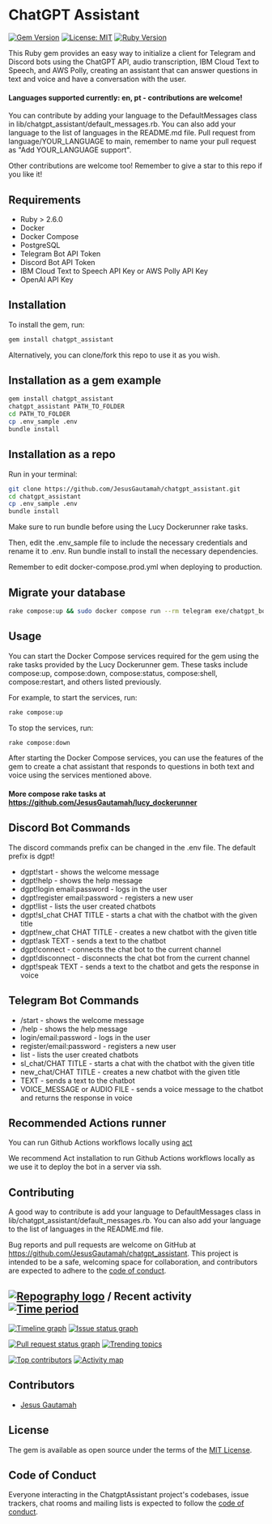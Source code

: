# ChatGPT Assistant

[![Gem Version](https://badge.fury.io/rb/chatgpt_assistant.svg)](https://badge.fury.io/rb/chatgpt_assistant)
[![License: MIT](https://img.shields.io/badge/License-MIT-yellow.svg)](https://opensource.org/licenses/MIT)
[![Ruby Version](https://img.shields.io/badge/Ruby-2.6.0%2B-blue.svg)](https://www.ruby-lang.org/en/)

This Ruby gem provides an easy way to initialize a client for Telegram and Discord bots using the ChatGPT API, audio transcription, IBM Cloud Text to Speech, and AWS Polly, creating an assistant that can answer questions in text and voice and have a conversation with the user.

#### Languages supported currently: en, pt - contributions are welcome!
You can contribute by adding your language to the DefaultMessages class in lib/chatgpt_assistant/default_messages.rb. You can also add your language to the list of languages in the README.md file.
Pull request from language/YOUR_LANGUAGE to main, remember to name your pull request as "Add YOUR_LANGUAGE support".

Other contributions are welcome too!
Remember to give a star to this repo if you like it!
## Requirements

- Ruby > 2.6.0
- Docker
- Docker Compose
- PostgreSQL
- Telegram Bot API Token
- Discord Bot API Token
- IBM Cloud Text to Speech API Key or AWS Polly API Key
- OpenAI API Key

## Installation

To install the gem, run:

```bash
gem install chatgpt_assistant
```

Alternatively, you can clone/fork this repo to use it as you wish.

## Installation as a gem example

```bash
gem install chatgpt_assistant
chatgpt_assistant PATH_TO_FOLDER
cd PATH_TO_FOLDER
cp .env_sample .env
bundle install
```

## Installation as a repo
Run in your terminal:
```bash
git clone https://github.com/JesusGautamah/chatgpt_assistant.git
cd chatgpt_assistant
cp .env_sample .env
bundle install
```

Make sure to run bundle before using the Lucy Dockerunner rake tasks.

Then, edit the .env_sample file to include the necessary credentials and rename it to .env. Run bundle install to install the necessary dependencies.

Remember to edit docker-compose.prod.yml when deploying to production.

## Migrate your database
```bash
rake compose:up && sudo docker compose run --rm telegram exe/chatgpt_bot migrate
```

## Usage

You can start the Docker Compose services required for the gem using the rake tasks provided by the Lucy Dockerunner gem. These tasks include compose:up, compose:down, compose:status, compose:shell, compose:restart, and others listed previously.

For example, to start the services, run:

```bash
rake compose:up
```


To stop the services, run:

```bash
rake compose:down
```

After starting the Docker Compose services, you can use the features of the gem to create a chat assistant that responds to questions in both text and voice using the services mentioned above.

#### More compose rake tasks at https://github.com/JesusGautamah/lucy_dockerunner

## Discord Bot Commands

The discord commands prefix can be changed in the .env file.
The default prefix is dgpt!

- dgpt!start - shows the welcome message
- dgpt!help - shows the help message
- dgpt!login email:password - logs in the user
- dgpt!register email:password - registers a new user
- dgpt!list - lists the user created chatbots
- dgpt!sl_chat CHAT TITLE - starts a chat with the chatbot with the given title
- dgpt!new_chat CHAT TITLE - creates a new chatbot with the given title
- dgpt!ask TEXT - sends a text to the chatbot
- dgpt!connect - connects the chat bot to the current channel
- dgpt!disconnect - disconnects the chat bot from the current channel
- dgpt!speak TEXT - sends a text to the chatbot and gets the response in voice

## Telegram Bot Commands

- /start - shows the welcome message
- /help - shows the help message
- login/email:password - logs in the user
- register/email:password - registers a new user
- list - lists the user created chatbots
- sl_chat/CHAT TITLE - starts a chat with the chatbot with the given title
- new_chat/CHAT TITLE - creates a new chatbot with the given title
- TEXT - sends a text to the chatbot
- VOICE_MESSAGE or AUDIO FILE - sends a voice message to the chatbot and returns the response in voice

## Recommended Actions runner

You can run Github Actions workflows locally using [act](https://github.com/nektos/act)

We recommend Act installation to run Github Actions workflows locally
as we use it to deploy the bot in a server via ssh.

## Contributing

A good way to contribute is add your language to DefaultMessages class in lib/chatgpt_assistant/default_messages.rb. You can also add your language to the list of languages in the README.md file.

Bug reports and pull requests are welcome on GitHub at https://github.com/JesusGautamah/chatgpt_assistant. This project is intended to be a safe, welcoming space for collaboration, and contributors are expected to adhere to the [code of conduct](https://github.com/JesusGautamah/chatgpt_assistant/blob/master/CODE_OF_CONDUCT.md).


## [![Repography logo](https://images.repography.com/logo.svg)](https://repography.com) / Recent activity [![Time period](https://images.repography.com/33522702/JesusGautamah/chatgpt_assistant/recent-activity/y6ZDduNWHwPzbnUFsmdGrJ99Q1vyEKGOBWFOBvzGjnM/1rZM2QrF0__3eUfUXFe6jDraYjHvypniTqDWhCequ-U_badge.svg)](https://repography.com)
[![Timeline graph](https://images.repography.com/33522702/JesusGautamah/chatgpt_assistant/recent-activity/y6ZDduNWHwPzbnUFsmdGrJ99Q1vyEKGOBWFOBvzGjnM/1rZM2QrF0__3eUfUXFe6jDraYjHvypniTqDWhCequ-U_timeline.svg)](https://github.com/JesusGautamah/chatgpt_assistant/commits)
[![Issue status graph](https://images.repography.com/33522702/JesusGautamah/chatgpt_assistant/recent-activity/y6ZDduNWHwPzbnUFsmdGrJ99Q1vyEKGOBWFOBvzGjnM/1rZM2QrF0__3eUfUXFe6jDraYjHvypniTqDWhCequ-U_issues.svg)](https://github.com/JesusGautamah/chatgpt_assistant/issues)

[![Pull request status graph](https://images.repography.com/33522702/JesusGautamah/chatgpt_assistant/recent-activity/y6ZDduNWHwPzbnUFsmdGrJ99Q1vyEKGOBWFOBvzGjnM/1rZM2QrF0__3eUfUXFe6jDraYjHvypniTqDWhCequ-U_prs.svg)](https://github.com/JesusGautamah/chatgpt_assistant/pulls)
[![Trending topics](https://images.repography.com/33522702/JesusGautamah/chatgpt_assistant/recent-activity/y6ZDduNWHwPzbnUFsmdGrJ99Q1vyEKGOBWFOBvzGjnM/1rZM2QrF0__3eUfUXFe6jDraYjHvypniTqDWhCequ-U_words.svg)](https://github.com/JesusGautamah/chatgpt_assistant/commits)

[![Top contributors](https://images.repography.com/33522702/JesusGautamah/chatgpt_assistant/recent-activity/y6ZDduNWHwPzbnUFsmdGrJ99Q1vyEKGOBWFOBvzGjnM/1rZM2QrF0__3eUfUXFe6jDraYjHvypniTqDWhCequ-U_users.svg)](https://github.com/JesusGautamah/chatgpt_assistant/graphs/contributors)
[![Activity map](https://images.repography.com/33522702/JesusGautamah/chatgpt_assistant/recent-activity/y6ZDduNWHwPzbnUFsmdGrJ99Q1vyEKGOBWFOBvzGjnM/1rZM2QrF0__3eUfUXFe6jDraYjHvypniTqDWhCequ-U_map.svg)](https://github.com/JesusGautamah/chatgpt_assistant/commits)

## Contributors
  - [Jesus Gautamah](https://github.com/JesusGautamah) 

## License

The gem is available as open source under the terms of the [MIT License](https://opensource.org/licenses/MIT).

## Code of Conduct

Everyone interacting in the ChatgptAssistant project's codebases, issue trackers, chat rooms and mailing lists is expected to follow the [code of conduct](https://github.com/JesusGautamah/chatgpt_assistant/blob/master/CODE_OF_CONDUCT.md).
